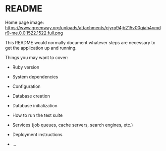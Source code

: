 # README

Home page image: https://www.greenway.org/uploads/attachments/cjyrp94jb215v00qiah4vmdr9-me.0.0.1522.1522.full.png

This README would normally document whatever steps are necessary to get the
application up and running.

Things you may want to cover:

* Ruby version

* System dependencies

* Configuration

* Database creation

* Database initialization

* How to run the test suite

* Services (job queues, cache servers, search engines, etc.)

* Deployment instructions

* ...
